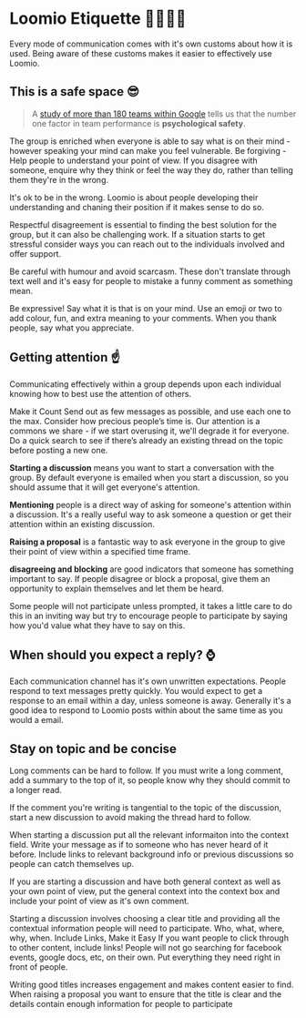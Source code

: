 # Loomio Etiquette 👨‍👩‍👧‍👦

Every mode of communication comes with it's own customs about how it is used.
Being aware of these customs makes it easier to effectively use Loomio.

## This is a safe space 😎
> A [study of more than 180 teams within Google](https://rework.withgoogle.com/blog/five-keys-to-a-successful-google-team/) tells us that the number one factor in team performance is __psychological safety__.

The group is enriched when everyone is able to say what is on their mind - however speaking your mind can make you feel vulnerable. Be forgiving - Help people to understand your point of view. If you disagree with someone, enquire why they think or feel the way they do, rather than telling them they're in the wrong.

It's ok to be in the wrong. Loomio is about people developing their understanding and chaning their position if it makes sense to do so.

Respectful disagreement is essential to finding the best solution for the group, but it can also be challenging work. If a situation starts to get stressful consider ways you can reach out to the individuals involved and offer support.

Be careful with humour and avoid scarcasm. These don't translate through text well and it's easy for people to mistake a funny comment as something mean.

Be expressive! Say what it is that is on your mind. Use an emoji or two to add colour, fun, and extra meaning to your comments. When you thank people, say what you appreciate. 

## Getting attention ☝️
Communicating effectively within a group depends upon each individual knowing how to best use the attention of others.

Make it Count
Send out as few messages as possible, and use each one to the max. Consider how precious people’s time is. Our attention is a commons we share - if we start overusing it, we'll degrade it for everyone. Do a quick search to see if there’s already an existing thread on the topic before posting a new one.

__Starting a discussion__ means you want to start a conversation with the group.  By default everyone is emailed when you start a discussion, so you should assume that it will get everyone's attention. 

__Mentioning__ people is a direct way of asking for someone's attention within a discussion. It's a really useful way to ask someone a question or get their attention within an existing discussion.

__Raising a proposal__ is a fantastic way to ask everyone in the group to give their point of view within a specified time frame.

__disagreeing and blocking__ are good indicators that someone has something important to say. If people disagree or block a proposal, give them an opportunity to explain themselves and let them be heard.

Some people will not participate unless prompted, it takes a little care to do this in an inviting way but try to encourage people to participate by saying how you'd value what they have to say on this.

## When should you expect a reply? ⌚️
Each communication channel has it's own unwritten expectations. People respond to text messages pretty quickly. You would expect to get a response to an email within a day, unless someone is away. Generally it's a good idea to respond to Loomio posts within about the same time as you would a email.

## Stay on topic and be concise

Long comments can be hard to follow. If you must write a long comment, add a summary to the top of it, so people know why they should commit to a longer read.

If the comment you're writing is tangential to the topic of the discussion, start a new discussion to avoid making the thread hard to follow.

When starting a discussion put all the relevant informaiton into the context  field. Write your message as if to someone who has never heard of it before. Include links to relevant background info or previous discussions so people can catch themselves up.

If you are starting a discussion and have both general context as well as your own point of view, put the general context into the context box and include your point of view as it's own comment.

Starting a discussion involves choosing a clear title and providing all the contextual information people will need to participate. 
Who, what, where, why, when.
Include Links, Make it Easy
If you want people to click through to other content, include links! People will not go searching for facebook events, google docs, etc, on their own. Put everything they need right in front of people.

Writing good titles increases engagement and makes content easier to find.
When raising a proposal you want to ensure that the title is clear and the details contain enough information for people to participate 



